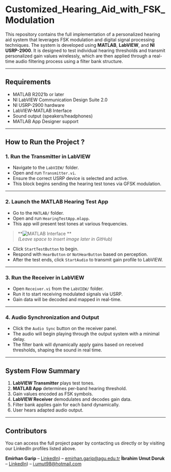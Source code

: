 # Customized_Hearing_Aid_with_FSK_Modulation
This repository contains the full implementation of a personalized hearing aid system that leverages FSK modulation and digital signal processing techniques. The system is developed using **MATLAB**, **LabVIEW**, and **NI USRP-2900**. It is designed to test individual hearing thresholds and transmit personalized gain values wirelessly, which are then applied through a real-time audio filtering process using a filter bank structure.

---

##  Requirements

- MATLAB R2021b or later
- NI LabVIEW Communication Design Suite 2.0
- NI USRP-2900 hardware
- LabVIEW-MATLAB Interface
- Sound output (speakers/headphones)
- MATLAB App Designer support

---


##  How to Run the Project ?

### 1. Run the Transmitter in LabVIEW

- Navigate to the `LabVIEW/` folder.
- Open and run `Transmitter.vi`.
- Ensure the correct USRP device is selected and active.
- This block begins sending the hearing test tones via GFSK modulation.

---

### 2. Launch the MATLAB Hearing Test App

- Go to the `MATLAB/` folder.
- Open and run `HearingTestApp.mlapp`.
- This app will present test tones at various frequencies.

> **![MATLAB Interface](https://github.com/user-attachments/assets/84c26c86-1c8f-40a9-bcb4-0b0fd8284f44)
**  
> *(Leave space to insert image later in GitHub)*

- Click `StartTestButton` to begin.
- Respond with `HearButton` or `NotHearButton` based on perception.
- After the test ends, click `StartAudio` to transmit gain profile to LabVIEW.

---

### 3. Run the Receiver in LabVIEW

- Open `Receiver.vi` from the `LabVIEW/` folder.
- Run it to start receiving modulated signals via USRP.
- Gain data will be decoded and mapped in real-time.

---

### 4. Audio Synchronization and Output

- Click the `Audio Sync` button on the receiver panel.
- The audio will begin playing through the output system with a minimal delay.
- The filter bank will dynamically apply gains based on received thresholds, shaping the sound in real time.

---

##  System Flow Summary

1. **LabVIEW Transmitter** plays test tones.
2. **MATLAB App** determines per-band hearing threshold.
3. Gain values encoded as FSK symbols.
4. **LabVIEW Receiver** demodulates and decodes gain data.
5. Filter bank applies gain for each band dynamically.
6. User hears adapted audio output.

---
##  Contributors

You can access the full project paper by contacting us directly or by visiting our LinkedIn profiles listed above.

**Emirhan Garip** – [LinkedIn]([https://www.linkedin.com/in/emirhan-garip-776146215/)) – [emirhan.garip@agu.edu.tr](mailto:emirhan.garip@agu.edu.tr)
**İbrahim Umut Doruk** – [LinkedIn](https://www.linkedin.com/in/ibrahim-umut-doruk-9b1860217/)) – [i.umut98@hotmail.com](mailto:i.umut98@hotmail.com)


